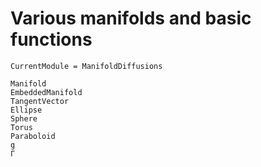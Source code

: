 # Various manifolds and basic functions

```@meta
CurrentModule = ManifoldDiffusions
```

```@docs
Manifold
EmbeddedManifold
TangentVector
Ellipse
Sphere
Torus
Paraboloid
g
Γ
```
